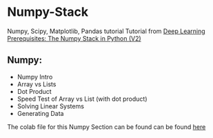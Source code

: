 # Numpy-Stack
Numpy, Scipy, Matplotlib, Pandas tutorial
Tutorial from [Deep Learning Prerequisites: The Numpy Stack in Python (V2)](https://deeplearningcourses.com/c/deep-learning-prerequisites-the-numpy-stack-in-python)

## Numpy:
  - Numpy Intro
  - Array vs Lists
  - Dot Product
  - Speed Test of Array vs List (with dot product)
  - Solving Linear Systems
  - Generating Data
  
  The colab file for this Numpy Section can be found can be found [here](https://colab.research.google.com/drive/15GhCD13t6jqrZEgWxSD1KpF7V91UylkF?usp=share_link)



